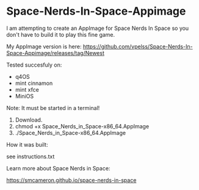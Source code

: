 # Space-Nerds-In-Space-Appimage

I am attempting to create an AppImage for Space Nerds In Space so you don't have to build it to play this fine game.

My AppImage version is here: https://github.com/vpelss/Space-Nerds-In-Space-Appimage/releases/tag/Newest

Tested succesfuly on:
- q4OS
- mint cinnamon
- mint xfce
- MiniOS

Note: It must be started in a terminal!

1. Download.
2. chmod +x Space_Nerds_in_Space-x86_64.AppImage
3. ./Space_Nerds_in_Space-x86_64.AppImage

How it was built:

see instructions.txt

Learn more about Space Nerds in Space:

https://smcameron.github.io/space-nerds-in-space



